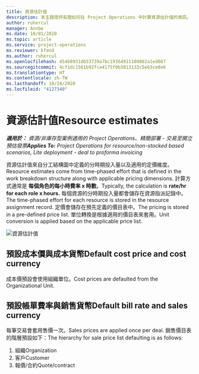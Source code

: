 ```yaml
---
title: 資源估計值
description: 本主題提供有關如何在 Project Operations 中計算資源估計值的資訊。
author: ruhercul
manager: Annbe
ms.date: 10/01/2020
ms.topic: article
ms.service: project-operations
ms.reviewer: kfend
ms.author: ruhercul
ms.openlocfilehash: 454b8931db53739a7bc19364911109802a1ed087
ms.sourcegitcommit: 4cf1dc1561b92fca4175f0b3813133c5e63ce8e6
ms.translationtype: HT
ms.contentlocale: zh-TW
ms.lasthandoff: 10/28/2020
ms.locfileid: "4127340"
---
```

# <a name="resource-estimates"></a><span data-ttu-id="71721-103">資源估計值</span><span class="sxs-lookup"><span data-stu-id="71721-103">Resource estimates</span></span>

<span data-ttu-id="71721-104">_**適用於：** 資源/非庫存型案例適用的 Project Operations、精簡部署 - 交易至開立預估發票_</span><span class="sxs-lookup"><span data-stu-id="71721-104">_**Applies To:** Project Operations for resource/non-stocked based scenarios, Lite deployment - deal to proforma invoicing_</span></span>

<span data-ttu-id="71721-105">資源估計值來自分工結構圖中定義的分時期投入量以及適用的定價維度。</span><span class="sxs-lookup"><span data-stu-id="71721-105">Resource estimates come from time-phased effort that is defined in the work breakdown structure along with applicable pricing dimensions.</span></span> <span data-ttu-id="71721-106">計算方式通常是 **每個角色的每小時費率 x 時數**。</span><span class="sxs-lookup"><span data-stu-id="71721-106">Typically, the calculation is **rate/hr for each role x hours.**</span></span> <span data-ttu-id="71721-107">每個資源的分時期投入量都會儲存在資源指派記錄中。</span><span class="sxs-lookup"><span data-stu-id="71721-107">The time-phased effort for each resource is stored in the resource assignment record.</span></span> <span data-ttu-id="71721-108">定價會儲存在預先定義的價目表中。</span><span class="sxs-lookup"><span data-stu-id="71721-108">The pricing is stored in a pre-defined price list.</span></span> <span data-ttu-id="71721-109">單位轉換是根據適用的價目表來套用。</span><span class="sxs-lookup"><span data-stu-id="71721-109">Unit conversion is applied based on the applicable price list.</span></span>

![資源估計值](./media/navigation12.png)

## <a name="default-cost-price-and-cost-currency"></a><span data-ttu-id="71721-111">預設成本價與成本貨幣</span><span class="sxs-lookup"><span data-stu-id="71721-111">Default cost price and cost currency</span></span>

<span data-ttu-id="71721-112">成本價預設會使用組織單位。</span><span class="sxs-lookup"><span data-stu-id="71721-112">Cost prices are defaulted from the Organizational Unit.</span></span>

## <a name="default-bill-rate-and-sales-currency"></a><span data-ttu-id="71721-113">預設帳單費率與銷售貨幣</span><span class="sxs-lookup"><span data-stu-id="71721-113">Default bill rate and sales currency</span></span>

<span data-ttu-id="71721-114">每筆交易會套用售價一次。</span><span class="sxs-lookup"><span data-stu-id="71721-114">Sales prices are applied once per deal.</span></span> <span data-ttu-id="71721-115">銷售價目表的階層預設如下：</span><span class="sxs-lookup"><span data-stu-id="71721-115">The hierarchy for sale price list defaulting is as follows:</span></span>

1. <span data-ttu-id="71721-116">組織</span><span class="sxs-lookup"><span data-stu-id="71721-116">Organization</span></span>
2. <span data-ttu-id="71721-117">客戶</span><span class="sxs-lookup"><span data-stu-id="71721-117">Customer</span></span>
3. <span data-ttu-id="71721-118">報價/合約</span><span class="sxs-lookup"><span data-stu-id="71721-118">Quote/contract</span></span>
